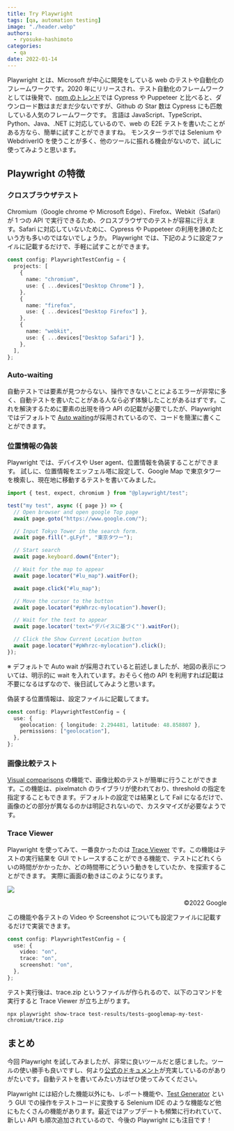 ```yaml
---
title: Try Playwright
tags: [qa, automation testing]
image: "./header.webp"
authors:
  - ryosuke-hashimoto
categories:
  - qa
date: 2022-01-14
---
```


Playwright とは、Microsoft が中心に開発をしている web のテストや自動化のフレームワークです。2020 年にリリースされ、テスト自動化のフレームワークとしては後発で、[npm のトレンド](https://www.npmtrends.com/cypress-vs-playwright-vs-puppeteer-vs-testcafe)では Cypress や Puppeteer と比べると、ダウンロード数はまだまだ少ないですが、Github の Star 数は Cypress にも匹敵している人気のフレームワークです。
言語は JavaScript、TypeScript、Python、Java、.NET に対応しているので、web の E2E テストを書いたことがある方なら、簡単に試すことができますね。
モンスターラボでは Selenium や WebdriverIO を使うことが多く、他のツールに振れる機会がないので、試しに使ってみようと思います。

## Playwright の特徴

### クロスブラウザテスト

Chromium（Google chrome や Microsoft Edge）、Firefox、Webkit（Safari）が 1 つの API で実行できるため、クロスブラウザでのテストが容易に行えます。Safari に対応していないために、Cypress や Puppeteer の利用を諦めたという方も多いのではないでしょうか。
Playwright では、下記のように設定ファイルに記載するだけで、手軽に試すことができます。

```typescript
const config: PlaywrightTestConfig = {
  projects: [
    {
      name: "chromium",
      use: { ...devices["Desktop Chrome"] },
    },
    {
      name: "firefox",
      use: { ...devices["Desktop Firefox"] },
    },
    {
      name: "webkit",
      use: { ...devices["Desktop Safari"] },
    },
  ],
};
```

### Auto-waiting

自動テストでは要素が見つからない、操作できないことによるエラーが非常に多く、自動テストを書いたことがある人なら必ず体験したことがあるはずです。これを解決するために要素の出現を待つ API の記載が必要でしたが、Playwright ではデフォルトで [Auto waiting](https://playwright.dev/docs/actionability)が採用されているので、コードを簡潔に書くことができます。

### 位置情報の偽装

Playwright では、デバイスや User agent、位置情報を偽装することができます。
試しに、位置情報をエッフェル塔に設定して、Google Map で東京タワーを検索し、現在地に移動するテストを書いてみました。

```typescript
import { test, expect, chromium } from "@playwright/test";

test("my test", async ({ page }) => {
  // Open browser and open google Top page
  await page.goto("https://www.google.com/");

  // Input Tokyo Tower in the search form.
  await page.fill(".gLFyf", "東京タワー");

  // Start search
  await page.keyboard.down("Enter");

  // Wait for the map to appear
  await page.locator("#lu_map").waitFor();

  await page.click("#lu_map");

  // Move the cursor to the button
  await page.locator("#pWhrzc-mylocation").hover();

  // Wait for the text to appear
  await page.locator('text="デバイスに基づく"').waitFor();

  // Click the Show Current Location button
  await page.locator("#pWhrzc-mylocation").click();
});
```

※ デフォルトで Auto wait が採用されていると前述しましたが、地図の表示については、明示的に wait を入れています。おそらく他の API を利用すれば記載は不要になるはずなので、後日試してみようと思います。

偽装する位置情報は、設定ファイルに記載してます。

```typescript
const config: PlaywrightTestConfig = {
  use: {
    geolocation: { longitude: 2.294481, latitude: 48.858807 },
    permissions: ["geolocation"],
  },
};
```

### 画像比較テスト

[Visual comparisons](https://playwright.dev/docs/test-snapshots) の機能で、画像比較のテストが簡単に行うことができます。この機能は、pixelmatch のライブラリが使われており、threshold の指定を指定することもできます。デフォルトの設定では結果として Fail になるだけで、画像のどの部分が異なるのかは明記されないので、カスタマイズが必要なようです。

### Trace Viewer

Playwright を使ってみて、一番良かったのは [Trace Viewer](https://playwright.dev/docs/trace-viewer) です。この機能はテストの実行結果を GUI でトレースすることができる機能で、テストにどれくらいの時間がかかったか、どの時間帯にどういう動きをしていたか、を探索することができます。
実際に画面の動きはこのようになります。

![](/trace_viewer.gif)

<div style="text-align: right;">©2022 Google</div>

この機能や各テストの Video や Screenshot についても設定ファイルに記載するだけで実装できます。

```typescript
const config: PlaywrightTestConfig = {
  use: {
    video: "on",
    trace: "on",
    screenshot: "on",
  },
};
```

テスト実行後は、trace.zip というファイルが作られるので、以下のコマンドを実行すると Trace Viewer が立ち上がります。

```shellscript
npx playwright show-trace test-results/tests-googlemap-my-test-chromium/trace.zip
```

## まとめ

今回 Playwright を試してみましたが、非常に良いツールだと感じました。ツールの使い勝手も良いですし、何より[公式のドキュメント](https://playwright.dev/docs/intro)が充実しているのがありがたいです。自動テストを書いてみたい方はぜひ使ってみてください。

Playwright には紹介した機能以外にも、レポート機能や、[Test Generator](https://playwright.dev/docs/codegen) という GUI での操作をテストコードに変換する Selenium IDE のような機能など他にもたくさんの機能があります。最近ではアップデートも頻繁に行われていて、新しい API も順次追加されているので、今後の Playwright にも注目です！
